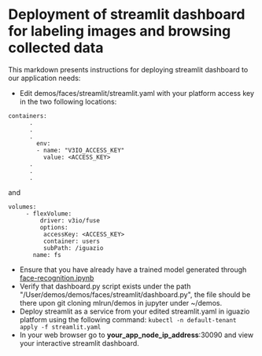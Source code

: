 # Deployment of streamlit dashboard for labeling images and browsing collected data

This markdown presents instructions for deploying streamlit dashboard to our application needs:

* Edit demos/faces/streamlit/streamlit.yaml with your platform access key in the two following locations:

```
containers:
      .
      .
      .
        env:
        - name: "V3IO_ACCESS_KEY"
          value: <ACCESS_KEY>
      .
      .
      .
```
and

```
volumes:
     - flexVolume:
         driver: v3io/fuse
         options:
          accessKey: <ACCESS_KEY>
          container: users
          subPath: /iguazio
       name: fs
```

* Ensure that you have already have a trained model generated through [face-recognition.ipynb](https://github.com/mlrun/demos/faces/notebooks/face-recognition.ipynb)
* Verify that dashboard.py script exists under the path "/User/demos/demos/faces/streamlit/dashboard.py", the file should be there upon git cloning mlrun/demos in jupyter under ~/demos.
* Deploy streamlit as a service from your edited streamlit.yaml in iguazio platform using the following command: `kubectl -n default-tenant apply -f streamlit.yaml`
* In your web browser go to **your_app_node_ip_address**:30090 and view your interactive streamlit dashboard.

